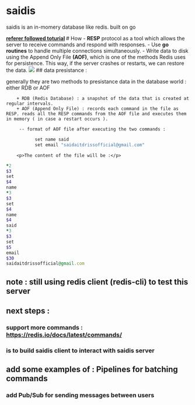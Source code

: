# saidis

<p>
saidis is an in-momery database like redis. built on go
</p>
<strong>
<a href="https://www.databass.dev/"> referer followed toturial</a>
</strong>
# How
-  <strong>RESP</strong> protocol as a tool which allows the server to receive commands and respond with responses.
-  Use <strong>go routines</strong> to handle multiple connections simultaneously.
- Write data to disk using the Append Only File <strong>(AOF)</strong>, which is one of the methods Redis uses for persistence. This way, if the server crashes or restarts, we can restore the data.
<img src="https://www.build-redis-from-scratch.dev/images/diagram.svg">
## data presistance :
<p>
    generally they are two methods to presistance data in the database world :
        either RDB or AOF

        + RDB (Redis Database) : a snapshot of the data that is created at regular intervals.
        + AOF (Append Only File) : records each command in the file as RESP. reads all the RESP commands from the AOF file and executes them in memory ( in case a restart occurs ).

         -- format of AOF file after executing the two commands :
</p>

 ```ruby
            set name said
            set email "saidaitdrissofficial@gmail.com"
```
        <p>The content of the file will be :</p>

```ruby
*2
$3
set
$4
name
*3
$3
set
$4
name
$4
said
*3
$3
set
$5
email
$30
saidaitdrissofficial@gmail.com
```


## note : still using redis client (redis-cli) to test this server 
## next steps :
### support more commands : https://redis.io/docs/latest/commands/ 
### is to build saidis client to interact with saidis server
## add some examples of : Pipelines for batching commands
### add Pub/Sub for sending messages between users